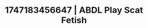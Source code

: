 ---
categories:
- Glory hole
- Gagging sounds
- Authentic sex
- Animation
- MILF fantasy
image: /assets/images/1747183456647.jpg
layout: post
seo:
  description: Featured content with high-quality ABDL Play, Scat Fetish. HD images
    available.
  keywords: ABDL Play, Scat Fetish
  og_image: /assets/images/1747183456647.jpg
  schema_type: VisualArtwork
tags:
- ABDL Play
- '#1747183456647'
- Scat Fetish
title: 1747183456647 | ABDL Play Scat Fetish
---